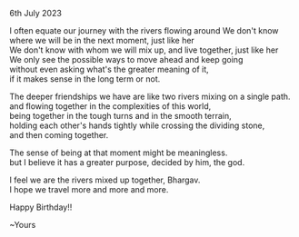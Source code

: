 6th July 2023


I often equate our journey with the rivers flowing around 
We don't know where we will be in the next moment, just like her  
We don't know with whom we will mix up, and live together, just like her  
We only see the possible ways to move ahead and keep going   
without even asking what's the greater meaning of it,  
if it makes sense in the long term or not.  

The deeper friendships we have are like two rivers mixing on a single path.  
and flowing together in the complexities of this world,  
being together in the tough turns and in the smooth terrain,  
holding each other's hands tightly while crossing the dividing stone,  
and then coming together.  

The sense of being at that moment might be meaningless.  
but I believe it has a greater purpose, decided by him, the god.  

I feel we are the rivers mixed up together, Bhargav.  
I hope we travel more and more and more.  

Happy Birthday!!

~Yours